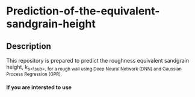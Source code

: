 # Prediction-of-the-equivalent-sandgrain-height

## Description
This repository is prepared to predict the roughness equivalent sandgrain height, k<sub>s<\sub>, for a rough wall using Deep Neural Network (DNN) and Gaussian Process Regression (GPR).

#### If you are intersted to use 

